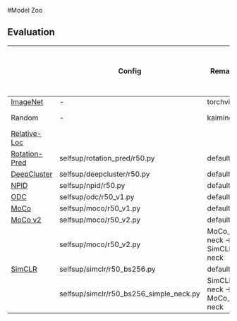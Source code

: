 #Model Zoo


## Evaluation

<table><thead><tr><th></th><th rowspan="2">Config</th><th rowspan="2">Remarks</th><th>VOC07 SVM</th><th colspan="5">ImageNet (Multi)</th><th>ImageNet (Last)</th></tr><tr><td></td><td>feat5 by default</td><td>feat1</td><td>feat2</td><td>feat3</td><td>feat4</td><td>feat5</td><td>avgpool</td></tr></thead><tbody><tr><td><a href="https://github.com/pytorch/vision/blob/master/torchvision/models/resnet.py" target="_blank" rel="noopener noreferrer">ImageNet</a></td><td>-</td><td>torchvision</td><td>87.2</td><td></td><td></td><td></td><td></td><td></td><td></td></tr><tr><td>Random</td><td>-</td><td>kaiming</td><td>30.2 (feat2)</td><td></td><td></td><td></td><td></td><td></td><td></td></tr><tr><td><a href="https://www.cv-foundation.org/openaccess/content_iccv_2015/papers/Doersch_Unsupervised_Visual_Representation_ICCV_2015_paper.pdf" target="_blank" rel="noopener noreferrer">Relative-Loc</a></td><td></td><td></td><td></td><td></td><td></td><td></td><td></td><td></td><td></td></tr><tr><td><a href="https://arxiv.org/abs/1803.07728" target="_blank" rel="noopener noreferrer">Rotation-Pred</a></td><td>selfsup/rotation_pred/r50.py</td><td>default</td><td>67.4 (feat4)</td><td></td><td></td><td></td><td></td><td></td><td></td></tr><tr><td><a href="https://arxiv.org/abs/1807.05520" target="_blank" rel="noopener noreferrer">DeepCluster</a></td><td>selfsup/deepcluster/r50.py</td><td>default</td><td>74.3</td><td></td><td></td><td></td><td></td><td></td><td></td></tr><tr><td><a href="https://arxiv.org/abs/1805.01978" target="_blank" rel="noopener noreferrer">NPID</a></td><td>selfsup/npid/r50.py</td><td>default</td><td>74.5</td><td></td><td></td><td></td><td></td><td></td><td></td></tr><tr><td><a href="http://openaccess.thecvf.com/content_CVPR_2020/papers/Zhan_Online_Deep_Clustering_for_Unsupervised_Representation_Learning_CVPR_2020_paper.pdf" target="_blank" rel="noopener noreferrer">ODC</a></td><td>selfsup/odc/r50_v1.py</td><td>default</td><td>78.2</td><td>14.8</td><td>31.6</td><td>42.5</td><td>55.7</td><td>57.6</td><td></td></tr><tr><td><a href="https://arxiv.org/abs/1911.05722" target="_blank" rel="noopener noreferrer">MoCo</a></td><td>selfsup/moco/r50_v1.py</td><td>default</td><td>79.2</td><td>15.32</td><td>33.08</td><td>44.68</td><td>57.27</td><td>60.6</td><td></td></tr><tr><td><a href="https://arxiv.org/abs/2003.04297" target="_blank" rel="noopener noreferrer">MoCo v2</a></td><td>selfsup/moco/r50_v2.py</td><td>default</td><td>84.1</td><td>15.35</td><td>34.57</td><td>45.81</td><td>60.96</td><td>66.72</td><td></td></tr><tr><td></td><td>selfsup/moco/r50_v2.py</td><td>MoCo_v2 neck -&gt; SimCLR neck<br></td><td></td><td></td><td></td><td></td><td></td><td></td><td></td></tr><tr><td><a href="https://arxiv.org/abs/2002.05709" target="_blank" rel="noopener noreferrer">SimCLR</a></td><td>selfsup/simclr/r50_bs256.py</td><td>default</td><td></td><td></td><td></td><td></td><td></td><td></td><td></td></tr><tr><td></td><td>selfsup/simclr/r50_bs256_simple_neck.py</td><td>SimCLR neck -&gt; MoCo_v2 neck</td><td>77.65</td><td></td><td></td><td></td><td></td><td></td><td></td></tr></tbody></table>
